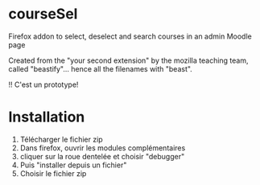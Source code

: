 # courseSel
Firefox addon to select, deselect and search courses in an admin Moodle page

Created from the "your second extension" by the mozilla teaching team, called "beastify"... hence all the filenames with "beast".

!! C'est un prototype!

# Installation

1. Télécharger le fichier zip
1. Dans firefox, ouvrir les modules complémentaires
1. cliquer sur la roue dentelée et choisir "debugger"
1. Puis "installer depuis un fichier"
1. Choisir le fichier zip

